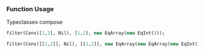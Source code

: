### Function Usage

Typeclasses compose

```haxe
filter(Cons([1,2], Nil), [1,2], new EqArray(new EqInt()));
```

```haxe
filter(Cons([[1,2]], Nil), [[1,2]], new EqArray(new EqArray(new EqInt())));
```


